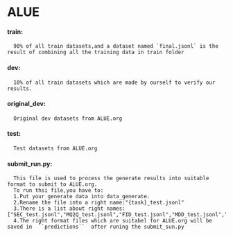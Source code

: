 # ALUE
#### train:  
      90% of all train datasets,and a dataset named `final.jsonl` is the result of combining all the training data in train folder  

#### dev:  
      10% of all train datasets which are made by ourself to verify our results.

#### original_dev:   
      Original dev datasets from ALUE.org  

#### test:  
      Test datasets from ALUE.org  

#### submit_run.py:  
      This file is used to process the generate results into suitable format to submit to ALUE.org.  
      To run thsi file,you have to:  
      1.Put your generate data into data_generate.  
      2.Rename the file into a right name:"{task}_test.jsonl"  
      3.There is a list about right names:["SEC_test.jsonl","MQ2Q_test.jsonl","FID_test.jsonl","MDD_test.jsonl","OOLD_test.jsonl","OHSD_test.jsonl","SVREG_test.jsonl","XNLI_test.jsonl","DIAG_test.jsonl"]  
      4.The right format files which are suitabel for ALUE.org will be saved in  ``predictions``  after runing the submit_sun.py
